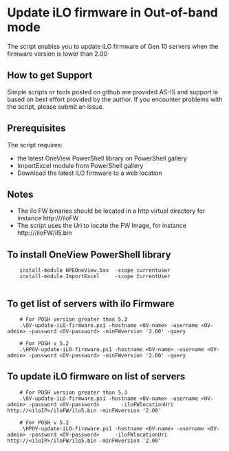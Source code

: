 # Update iLO firmware in Out-of-band mode
  The script enables you to update iLO firmware of Gen 10 servers when the firmware version is lower than 2.00



## How to get Support
Simple scripts or tools posted on github are provided AS-IS and support is based on best effort provided by the author. If you encounter problems with the script, please submit an issue.

## Prerequisites
The script requires:
   * the latest OneView PowerShell library on PowerShell gallery
   * ImportExcel module from PowerShell gallery
   * Download the latest iLO firmware to a web location

 ## Notes
   * The ilo FW binaries should be located in a http virtual directory for instance http://<webIP>/iloFW 
   * The script uses the Uri to locate the FW Image, for instance http://<webIP>/iloFW/il5.bin

## To install OneView PowerShell library

```
    install-module HPEOneView.5xx  -scope currentuser
    install-module ImportExcel     -scope CurrentUser
    

```

## To get list of servers with ilo Firmware
```
    # For POSH version greater than 5.3
    .\OV-update-iLO-firmware.ps1 -hostname <OV-name> -username <OV-admin> -password <OV-password> -minFWversion '2.00' -query

    # For POSH v 5.2
    .\HPOV-update-iLO-firmware.ps1 -hostname <OV-name> -username <OV-admin> -password <OV-password> -minFWversion '2.00' -query

```
## To update iLO firmware on list of servers

```
    # For POSH version greater than 5.3
    .\OV-update-iLO-firmware.ps1 -hostname <OV-name> -username <OV-admin> -password <OV-password>       -iloFWlocationUri http://<iloIP>/iloFW/ilo5.bin -minFWversion '2.00'

    # For POSH v 5.2
    .\HPOV-update-iLO-firmware.ps1 -hostname <OV-name> -username <OV-admin> -password <OV-password>     -iloFWlocationUri http://<iloIP>/iloFW/ilo5.bin -minFWversion '2.00'

```

    
